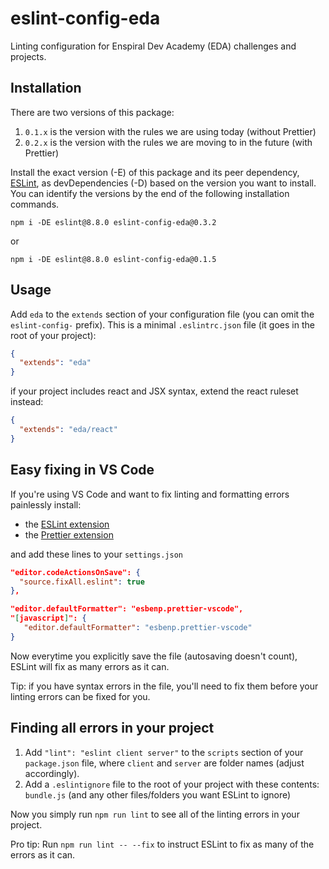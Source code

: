 # eslint-config-eda

Linting configuration for Enspiral Dev Academy (EDA) challenges and projects.

## Installation

There are two versions of this package:
  1. `0.1.x` is the version with the rules we are using today (without Prettier)
  2. `0.2.x` is the version with the rules we are moving to in the future (with Prettier)

Install the exact version (-E) of this package and its peer dependency, [ESLint](http://eslint.org), as devDependencies (-D) based on the version you want to install. You can identify the versions by the end of the following installation commands.

`npm i -DE eslint@8.8.0 eslint-config-eda@0.3.2`

or

`npm i -DE eslint@8.8.0 eslint-config-eda@0.1.5`

## Usage

Add `eda` to the `extends` section of your configuration file (you can omit the `eslint-config-` prefix). This is a minimal `.eslintrc.json` file (it goes in the root of your project):

```json
{
  "extends": "eda"
}
```

if your project includes react and JSX syntax, extend the react ruleset instead:

```json
{
  "extends": "eda/react"
}
```


## Easy fixing in VS Code

If you're using VS Code and want to fix linting and formatting errors painlessly install:

- the [ESLint extension](https://marketplace.visualstudio.com/items?itemName=dbaeumer.vscode-eslint)
- the [Prettier extension](https://marketplace.visualstudio.com/items?itemName=esbenp.prettier-vscode)

and add these lines to your `settings.json`

```json
"editor.codeActionsOnSave": {
  "source.fixAll.eslint": true
},

"editor.defaultFormatter": "esbenp.prettier-vscode",
"[javascript]": {
   "editor.defaultFormatter": "esbenp.prettier-vscode"
}
```

Now everytime you explicitly save the file (autosaving doesn't count), ESLint will fix as many errors as it can.

Tip: if you have syntax errors in the file, you'll need to fix them before your linting errors can be fixed for you.

## Finding all errors in your project

1. Add `"lint": "eslint client server"` to the `scripts` section of your `package.json` file, where `client` and `server` are folder names (adjust accordingly).
2. Add a `.eslintignore` file to the root of your project with these contents: `bundle.js` (and any other files/folders you want ESLint to ignore)

Now you simply run `npm run lint` to see all of the linting errors in your project.

Pro tip: Run `npm run lint -- --fix` to instruct ESLint to fix as many of the errors as it can.
